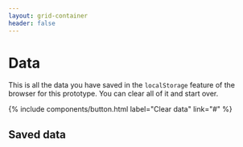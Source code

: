 ```yaml
---
layout: grid-container
header: false
---
```


# Data

This is all the data you have saved in the `localStorage` feature of the browser for this prototype. You can clear all of it and start over.

{% include components/button.html label="Clear data" link="#" %}

## Saved data

<script>
if (localStorage.length == 0) {
    document.write('<p>You haven’t saved any data yet. Let’s go… 💪</p>');
} else {
    document.write('<table id="list-of-data" class="usa-table">');
    document.write('<thead><tr><th scope="col">Key</th><th scope="col">Value</th></tr></thead>');
    for (var i = 0; i < localStorage.length; i++){
        $('#list-of-data').append('<tr><td>' + localStorage.key(i) + '</td><td>' + localStorage.getItem(localStorage.key(i)) + '</td></tr>');
    }
    document.write('</table>');
}

$('#clear-data').on('click', function(){
    window.localStorage.clear();
    window.location.reload();
});
</script>